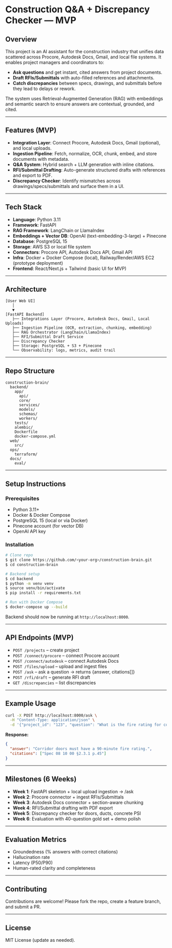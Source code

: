 # Construction Q\&A + Discrepancy Checker — MVP

## Overview

This project is an AI assistant for the construction industry that unifies data scattered across Procore, Autodesk Docs, Gmail, and local file systems. It enables project managers and coordinators to:

* **Ask questions** and get instant, cited answers from project documents.
* **Draft RFIs/Submittals** with auto-filled references and attachments.
* **Catch discrepancies** between specs, drawings, and submittals before they lead to delays or rework.

The system uses Retrieval-Augmented Generation (RAG) with embeddings and semantic search to ensure answers are contextual, grounded, and cited.

---

## Features (MVP)

* **Integration Layer**: Connect Procore, Autodesk Docs, Gmail (optional), and local uploads.
* **Ingestion Pipeline**: Fetch, normalize, OCR, chunk, embed, and store documents with metadata.
* **Q\&A System**: Hybrid search + LLM generation with inline citations.
* **RFI/Submittal Drafting**: Auto-generate structured drafts with references and export to PDF.
* **Discrepancy Checker**: Identify mismatches across drawings/specs/submittals and surface them in a UI.

---

## Tech Stack

* **Language**: Python 3.11
* **Framework**: FastAPI
* **RAG Framework**: LangChain or LlamaIndex
* **Embeddings + Vector DB**: OpenAI (text-embedding-3-large) + Pinecone
* **Database**: PostgreSQL 15
* **Storage**: AWS S3 or local file system
* **Connectors**: Procore API, Autodesk Docs API, Gmail API
* **Infra**: Docker + Docker Compose (local), Railway/Render/AWS EC2 (prototype deployment)
* **Frontend**: React/Next.js + Tailwind (basic UI for MVP)

---

## Architecture

```
[User Web UI]
   │
   ▼
[FastAPI Backend]
   ├── Integrations Layer (Procore, Autodesk Docs, Gmail, Local Uploads)
   ├── Ingestion Pipeline (OCR, extraction, chunking, embedding)
   ├── RAG Orchestrator (LangChain/LlamaIndex)
   ├── RFI/Submittal Draft Service
   ├── Discrepancy Checker
   ├── Storage: PostgreSQL + S3 + Pinecone
   └── Observability: logs, metrics, audit trail
```

---

## Repo Structure

```
construction-brain/
  backend/
    app/
      api/
      core/
      services/
      models/
      schemas/
      workers/
    tests/
    alembic/
    Dockerfile
    docker-compose.yml
  web/
    src/
  ops/
    terraform/
  docs/
    eval/
```

---

## Setup Instructions

### Prerequisites

* Python 3.11+
* Docker & Docker Compose
* PostgreSQL 15 (local or via Docker)
* Pinecone account (for vector DB)
* OpenAI API key

### Installation

```bash
# Clone repo
$ git clone https://github.com/<your-org>/construction-brain.git
$ cd construction-brain

# Backend setup
$ cd backend
$ python -m venv venv
$ source venv/bin/activate
$ pip install -r requirements.txt

# Run with Docker Compose
$ docker-compose up --build
```

Backend should now be running at `http://localhost:8000`.

---

## API Endpoints (MVP)

* `POST /projects` – create project
* `POST /connect/procore` – connect Procore account
* `POST /connect/autodesk` – connect Autodesk Docs
* `POST /files/upload` – upload and ingest files
* `POST /ask` – ask a question → returns {answer, citations\[]}
* `POST /rfi/draft` – generate RFI draft
* `GET /discrepancies` – list discrepancies

---

## Example Usage

```bash
curl -X POST http://localhost:8000/ask \
  -H "Content-Type: application/json" \
  -d '{"project_id": "123", "question": "What is the fire rating for corridor doors?"}'
```

**Response:**

```json
{
  "answer": "Corridor doors must have a 90-minute fire rating.",
  "citations": ["Spec 08 10 00 §2.3.1 p.45"]
}
```

---

## Milestones (6 Weeks)

* **Week 1**: FastAPI skeleton + local upload ingestion → /ask
* **Week 2**: Procore connector + ingest RFIs/Submittals
* **Week 3**: Autodesk Docs connector + section-aware chunking
* **Week 4**: RFI/Submittal drafting with PDF export
* **Week 5**: Discrepancy checker for doors, ducts, concrete PSI
* **Week 6**: Evaluation with 40-question gold set + demo polish

---

## Evaluation Metrics

* Groundedness (% answers with correct citations)
* Hallucination rate
* Latency (P50/P90)
* Human-rated clarity and completeness

---

## Contributing

Contributions are welcome! Please fork the repo, create a feature branch, and submit a PR.

---

## License

MIT License (update as needed).
